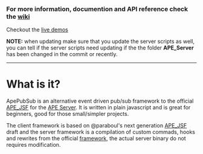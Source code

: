 ### For more information, documention and API reference check the [wiki](https://github.com/ptejada/ApePubSub/wiki)
Checkout the [live demos](http://crusthq.com/script/ApePubSub/demo/)

**NOTE:** when updating make sure that you update the server scripts as well, you can tell if the server scripts need updating if the the folder **APE_Server** has been changed in the commit or recently.
***

What is it?
=====================

ApePubSub is an alternative event driven pub/sub framework to the official [APE_JSF](https://github.com/APE-Project/APE_JSF) for the [APE Server](https://github.com/APE-Project/APE_Server). It is written in plain javascript and is great for beginners, good for those small/simpler projects.

The client framework is based on @paraboul's next generation [APE_JSF](https://github.com/paraboul/APE-Client-JavaScript/tree/31dd239394af8a574667c8228ed8c004d6866973) draft and the server framework is a compilation of custom commads, hooks and rewrites from the official [framework](https://github.com/APE-Project/APE_Server/scripts/), the actual server binary do not requires modification.

